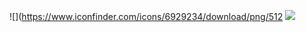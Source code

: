 ![](https://www.iconfinder.com/icons/6929234/download/png/512
![](https://www.google.com/images/branding/googlelogo/1x/googlelogo_color_272x92dp.png)

